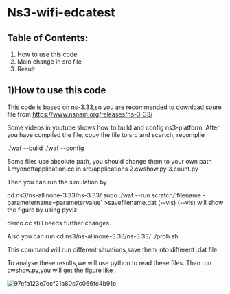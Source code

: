 # Ns3-wifi-edcatest

Table of Contents:
------------------

1) How to use this code
2) Main change in src file
3) Result

1)How to use this code
-------------------------

This code is based on ns-3.33,so you are recommended to download soure file
from 
https://www.nsnam.org/releases/ns-3-33/

Some videos in youtube shows how to build and config ns3-platform.
After you have compiled the file, copy the file to src and scartch, recomplie

./waf --build
./waf --config

Some files use absolute path, you should change them to your own path
1.myonoffapplication.cc in src/applications
2.cwshow.py
3.count.py

Then you can run the simulation by 

cd ns3/ns-allinone-3.33/ns-3.33/
sudo ./waf --run scratch/'filename -parametername=parametervalue' >savefilename.dat (--vis)
(--vis) will show the figure by using pyviz.

demo.cc still needs further changes.

Also you can run 
cd ns3/ns-allinone-3.33/ns-3.33/
./prob.sh

This command will run different situations,save them into different .dat file.

To analyse these results,we will use python to read these files.
Than run cwshow.py,you will get the figure like .

![97efa123e7ecf21a80c7c066fc4b91e](https://user-images.githubusercontent.com/81957249/189030109-4a5f29ca-4141-48e0-96c0-4c08fc3c9899.png)






